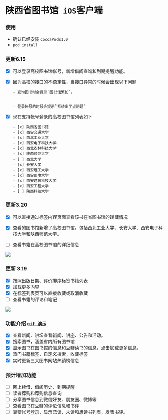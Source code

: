 # 陕西省图书馆` iOS`客户端 

### 使用

- 确认已经安装 `CocoaPods1.0`
- `pod install`

### 更新6.15

- [x] 可以登录高校图书馆帐号，新增借阅查询和到期提醒功能。

- [x] 因为高校的接口的不稳定性，当接口异常的时候会出现以下问题

      - 查询图书时会提示`图书馆繁忙`。


      - 登录帐号的时候会提示`系统出了点问题`

- [x] 现在支持帐号登录的高校图书馆列表如下

      - [x] 陕西省图书馆
      - [x] 西安交通大学
      - [x] 西北工业大学
      - [x] 西安电子科技大学
      - [x] 西北农林科技大学
      - [x] 陕西师范大学
      - [ ] 西北大学
      - [x] 长安大学
      - [x] 西安理工大学
      - [x] 西安邮电大学
      - [x] 西安建筑科技大学
      - [x] 西安工程大学
      - [ ] 陕西科技大学

### 更新3.20

- [x] 可以直接通过标签内容页面查看该书在省图书馆的馆藏情况
- [x] 查看的图书馆新增了高校图书馆。包括西北工业大学、长安大学、西安电子科技大学和陕西师范大学。
- [ ] 查看书籍在高校图书馆的详细信息


![](http://7xotel.com1.z0.glb.clouddn.com/%E5%9B%BE%E4%B9%A6%E9%A6%86%E5%AD%A6%E6%A0%A1%E5%9B%BE%E4%B9%A6%E9%A6%86.png)





### 更新 3.19
- [x] 按照出版日期、评价排序标签书籍列表
- [x] 加载更多内容
- [x] 在标签列表页可以直接收藏或取消收藏
- [ ] 查看书籍的评论和笔记

![](http://7xotel.com1.z0.glb.clouddn.com/%E5%9B%BE%E4%B9%A6%E9%A6%86%E5%86%85%E5%AE%B9%E6%8E%92%E5%BA%8F.png)

### 功能介绍     [`gif 演示`](http://7xotel.com1.z0.glb.clouddn.com/%E5%9B%BE%E4%B9%A6%E9%A6%86%E5%AE%8C%E6%95%B4%E6%B5%81%E7%A8%8B.gif)

- [x] 查看新闻、讲坛查看新闻、讲座、公告和活动。  
- [x] 搜索图书，涵盖省内所有图书馆    
- [x] 显示图书在图书馆的信息和豆瓣读书的信息，点击加载更多信息。  
- [x] 热门书籍标签，自定义搜索，收藏标签 
- [x] 实时更新三大图书网站热销榜信息

### 预计增加功能  
- [ ] 网上续借、借阅历史、到期提醒
- [ ] 读者荐购和荐购信息查询
- [ ] 分享图书信息到微信好友、朋友圈、微博等
- [ ] 查看图书在豆瓣的评论信息和书评
- [ ] 豆瓣帐号登录，显示已读、未读和想读书列表，发表书评。